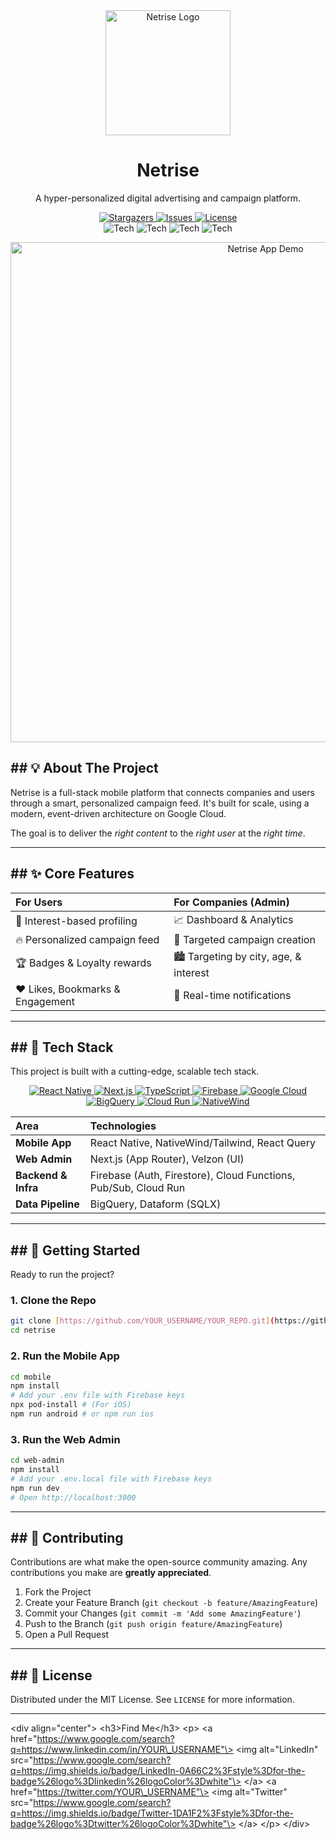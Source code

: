 
<div align="center">

  <img src="URL_TO_YOUR_LOGO" alt="Netrise Logo" width="200" />

  <h1>Netrise</h1>

  <p>
    A hyper-personalized digital advertising and campaign platform.
  </p>

  <p>
    <a href="https://github.com/YOUR_USERNAME/YOUR_REPO/stargazers">
      <img alt="Stargazers" src="https://img.shields.io/github/stars/YOUR_USERNAME/YOUR_REPO?style=for-the-badge&color=FFCA28&logo=github&logoColor=black">
    </a>
    <a href="https://github.com/YOUR_USERNAME/YOUR_REPO/issues">
      <img alt="Issues" src="https://img.shields.io/github/issues/YOUR_USERNAME/YOUR_REPO?style=for-the-badge&color=4285F4&logo=github">
    </a>
    <a href="https://github.com/YOUR_USERNAME/YOUR_REPO/blob/main/LICENSE">
      <img alt="License" src="https://img.shields.io/github/license/YOUR_USERNAME/YOUR_REPO?style=for-the-badge&color=blue">
    </a>
    <br>
    <img alt="Tech" src="https://img.shields.io/badge/React_Native-20232A?style=for-the-badge&logo=react&logoColor=61DAFB">
    <img alt="Tech" src="https://img.shields.io/badge/Next.js-000000?style=for-the-badge&logo=nextdotjs&logoColor=white">
    <img alt="Tech" src="https://img.shields.io/badge/Firebase-FFCA28?style=for-the-badge&logo=firebase&logoColor=black">
    <img alt="Tech" src="https://img.shields.io/badge/Google_Cloud-4285F4?style=for-the-badge&logo=googlecloud&logoColor=white">
  </p>
  
</div>

<p align="center">
  <img src="URL_TO_YOUR_DEMO_GIF" alt="Netrise App Demo" width="800" />
</p>

## ## 💡 About The Project

Netrise is a full-stack mobile platform that connects companies and users through a smart, personalized campaign feed. It's built for scale, using a modern, event-driven architecture on Google Cloud.

The goal is to deliver the *right content* to the *right user* at the *right time*.

---

## ## ✨ Core Features

| For Users | For Companies (Admin) |
| :--- | :--- |
| 👤 Interest-based profiling | 📈 Dashboard & Analytics |
| 🔥 Personalized campaign feed | 🎯 Targeted campaign creation |
| 🏆 Badges & Loyalty rewards | 🏙️ Targeting by city, age, & interest |
| ❤️ Likes, Bookmarks & Engagement | 🔔 Real-time notifications |

---

## ## 🚀 Tech Stack

This project is built with a cutting-edge, scalable tech stack.

<p align="center">
  <a href="https://reactnative.dev/">
    <img src="https://img.shields.io/badge/React_Native-20232A?style=for-the-badge&logo=react&logoColor=61DAFB" alt="React Native">
  </a>
  <a href="https://nextjs.org/">
    <img src="https://img.shields.io/badge/Next.js-000000?style=for-the-badge&logo=nextdotjs&logoColor=white" alt="Next.js">
  </a>
  <a href="https://www.typescriptlang.org/">
    <img src="https://img.shields.io/badge/TypeScript-3178C6?style=for-the-badge&logo=typescript&logoColor=white" alt="TypeScript">
  </a>
  <a href="https://firebase.google.com/">
    <img src="https://img.shields.io/badge/Firebase-FFCA28?style=for-the-badge&logo=firebase&logoColor=black" alt="Firebase">
  </a>
  <a href="https://cloud.google.com/">
    <img src="https://img.shields.io/badge/Google_Cloud-4285F4?style=for-the-badge&logo=googlecloud&logoColor=white" alt="Google Cloud">
  </a>
  <a href="https://cloud.google.com/bigquery">
    <img src="https://img.shields.io/badge/BigQuery-E670B2?style=for-the-badge&logo=bigquery&logoColor=white" alt="BigQuery">
  </a>
  <a href="https://cloud.google.com/run">
    <img src="https://img.shields.io/badge/Cloud_Run-2596be?style=for-the-badge&logo=googlecloud&logoColor=white" alt="Cloud Run">
  </a>
  <a href="https://www.nativewind.dev/">
    <img src="https://img.shields.io/badge/NativeWind-38bdf8?style=for-the-badge&logo=tailwindcss&logoColor=white" alt="NativeWind">
  </a>
</p>

| Area | Technologies |
| :--- | :--- |
| **Mobile App** | React Native, NativeWind/Tailwind, React Query |
| **Web Admin** | Next.js (App Router), Velzon (UI) |
| **Backend & Infra**| Firebase (Auth, Firestore), Cloud Functions, Pub/Sub, Cloud Run |
| **Data Pipeline** | BigQuery, Dataform (SQLX) |

---

## ## 🏁 Getting Started

Ready to run the project?

### **1. Clone the Repo**
```bash
git clone [https://github.com/YOUR_USERNAME/YOUR_REPO.git](https://github.com/YOUR_USERNAME/YOUR_REPO.git)
cd netrise
````

### **2. Run the Mobile App**

```bash
cd mobile
npm install
# Add your .env file with Firebase keys
npx pod-install # (For iOS)
npm run android # or npm run ios
```

### **3. Run the Web Admin**

```bash
cd web-admin
npm install
# Add your .env.local file with Firebase keys
npm run dev
# Open http://localhost:3000
```

-----

## \#\# 🤝 Contributing

Contributions are what make the open-source community amazing. Any contributions you make are **greatly appreciated**.

1.  Fork the Project
2.  Create your Feature Branch (`git checkout -b feature/AmazingFeature`)
3.  Commit your Changes (`git commit -m 'Add some AmazingFeature'`)
4.  Push to the Branch (`git push origin feature/AmazingFeature`)
5.  Open a Pull Request

-----

## \#\# 📜 License

Distributed under the MIT License. See `LICENSE` for more information.

-----

\<div align="center"\>
\<h3\>Find Me\</h3\>
\<p\>
\<a href="https://www.google.com/search?q=https://www.linkedin.com/in/YOUR\_USERNAME"\>
\<img alt="LinkedIn" src="https://www.google.com/search?q=https://img.shields.io/badge/LinkedIn-0A66C2%3Fstyle%3Dfor-the-badge%26logo%3Dlinkedin%26logoColor%3Dwhite"\>
\</a\>
\<a href="https://twitter.com/YOUR\_USERNAME"\>
\<img alt="Twitter" src="https://www.google.com/search?q=https://img.shields.io/badge/Twitter-1DA1F2%3Fstyle%3Dfor-the-badge%26logo%3Dtwitter%26logoColor%3Dwhite"\>
\</a\>
\</p\>
\</div\>

```
```
